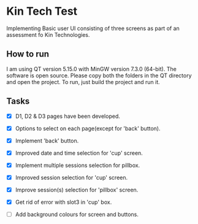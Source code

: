 # Kin Tech Test
Implementing Basic user UI consisting of three screens as part of an assessment fo Kin Technologies.


## How to run

I am using QT version 5.15.0 with MinGW version 7.3.0 (64-bit). The software is open source. Please copy both the folders in the QT directory and open the project. To run, just build the project and run it.


## Tasks 

- [x] D1, D2 & D3 pages have been developed.
- [x] Options to select on each page(except for 'back' button).
- [x] Implement 'back' button.
- [x] Improved date and time selection for 'cup' screen.
- [x] Implement multiple sessions selection for pillbox.
- [x] Improved session selection for 'cup' screen.
- [x] Improve session(s) selection for 'pillbox' screen.
- [x] Get rid of error with slot3 in 'cup' box.
- [ ] Add background colours for screen and buttons.


